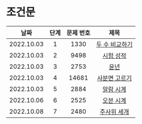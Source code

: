 # 조건문

|날짜|단계|문제 번호|제목|
|:---:|:---:|:---:|:---:|
|2022.10.03|1|1330|[두 수 비교하기](https://github.com/dongyoon1126/Study_algorithms/blob/main/BAEKJOON/%EC%A1%B0%EA%B1%B4%EB%AC%B8/Code/1.%20%EB%91%90%20%EC%88%98%20%EB%B9%84%EA%B5%90%ED%95%98%EA%B8%B0.md)|
|2022.10.03|2|9498|[시험 성적](https://github.com/dongyoon1126/Study_algorithms/blob/main/BAEKJOON/%EC%A1%B0%EA%B1%B4%EB%AC%B8/Code/2.%20%EC%8B%9C%ED%97%98%20%EC%84%B1%EC%A0%81.md)|
|2022.10.03|3|2753|[윤년](https://github.com/dongyoon1126/Study_algorithms/blob/main/BAEKJOON/%EC%A1%B0%EA%B1%B4%EB%AC%B8/Code/3.%20%EC%9C%A4%EB%85%84.md)|
|2022.10.03|4|14681|[사분면 고르기](https://github.com/dongyoon1126/Study_algorithms/blob/main/BAEKJOON/%EC%A1%B0%EA%B1%B4%EB%AC%B8/Code/4.%20%EC%82%AC%EB%B6%84%EB%A9%B4%20%EA%B3%A0%EB%A5%B4%EA%B8%B0.md)|
|2022.10.03|5|2884|[알람 시계](https://github.com/dongyoon1126/Study_algorithms/blob/main/BAEKJOON/%EC%A1%B0%EA%B1%B4%EB%AC%B8/Code/5.%20%EC%95%8C%EB%9E%8C%20%EC%8B%9C%EA%B3%84.md)|
|2022.10.06|6|2525|[오븐 시계](https://github.com/dongyoon1126/Study_algorithms/blob/main/BAEKJOON/%EC%A1%B0%EA%B1%B4%EB%AC%B8/Code/6.%20%EC%98%A4%EB%B8%90%EC%8B%9C%EA%B3%84.md)|
|2022.10.08|7|2480|[주사위 세개](https://github.com/dongyoon1126/Study_algorithms/blob/main/BAEKJOON/%EC%A1%B0%EA%B1%B4%EB%AC%B8/Code/7.%20%EC%A3%BC%EC%82%AC%EC%9C%84%20%EC%84%B8%EA%B0%9C.md)|